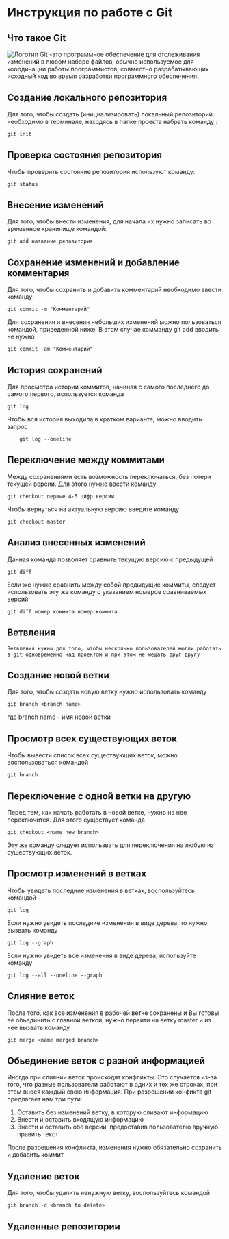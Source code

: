 # **Инструкция по работе с Git**

## Что такое Git ##

![Логотип](logo.png) Git -это программное обеспечение для отслеживания изменений в любом наборе файлов, обычно используемое для координации работы программистов, совместно разрабатывающих исходный код во время разработки программного обеспечения.

## Создание локального репозитория ##

Для того, чтобы создать (инициализировать) локальный репозиторий необходимо в терминале, находясь в папке проекта набрать команду :

    git init


## Проверка состояния репозитория ##

Чтобы проверить состояние репозитория используют команду:

    git status
    

## Внесение изменений

Для того, чтобы внести изменения, для начала их нужно записать во временное хранилище командой:

    git add название репозитория


## Сохранение изменений и добавление комментария

Для того, чтобы сохранить и добавить комментарий необходимо ввести команду:

    git commit -m "Комментарий"



Для сохранения и внесения небольших изменений можно пользоваться командой, приведенной ниже. В этом случае комманду git add вводить не нужно

    git commit -am "Комментарий"

## История сохранений

Для просмотра истории коммитов, начиная с самого последнего до самого первого, используется команда 

    git log


Чтобы вся история выходила в кратком варианте, можно вводить запрос 

        git log --oneline


## Переключение между коммитами

Между сохранениями есть возможность переключаться, без потери текущей версии. Для этого нужно ввести команду

    git checkout первые 4-5 цифр версии


Чтобы вернуться на актуальную версию введите команду

    git checkout master

## Анализ внесенных изменений

Данная команда позволяет сравнить текущую версию с предыдущей

    git diff

Если же нужно сравнить между собой предыдущие коммиты, следует использовать эту же команду с указанием номеров сравниваемых версий

    git diff номер коммита номер коммита


## Ветвления

    Ветвления нужны для того, чтобы несколько пользователей могли работать в git одновременно над проектом и при этом не мешать друг другу

## Создание новой ветки

Для того, чтобы создать новую ветку нужно использовать команду

    git branch <branch name>

где branch name - имя новой ветки

## Просмотр всех существующих веток

Чтобы вывести список всех существующих веток, можно воспользоваться командой 

    git branch

## Переключение с одной ветки на другую

Перед тем, как начать работать в новой ветке, нужно на нее переключится. Для этого существует команда

    git checkout <name new branch>

Эту же команду следует использвать для переключения на любую из существующих веток.

## Просмотр изменений в ветках

Чтобы увидеть последние изменения в ветках, воспользуйтесь командой 

    git log

Если нужно увидеть последние изменения в виде дерева, то нужно вызвать команду

    git log --graph

Если  нужно увидеть все изменения в виде дерева, используйте команду

    git log --all --oneline --graph

## Слияние веток

После того, как все изменения в рабочей ветке сохранены и Вы готовы ее обьединить с главной веткой, нужно перейти на ветку master и из нее вызвать команду

    git merge <name merged branch>

## Обьединение веток с разной информацией

Иногда при слиянии веток происходят конфликты. Это случается из-за того, что разные пользователи работают в одних и тех же строках, при этом внося каждый свою информация. При разрешении конфикта git предлагает нам три пути:
1. Оставить без изменений ветку, в которую сливают информацию
2. Внести и оставить входящую информацию
3. Внести и оставить обе версии, предоставив пользователю вручную править текст

После разрешения конфликта, изменения нужно обязательно сохранить и добавить коммит

## Удаление веток

Для того, чтобы удалить ненужную ветку, воспользуйтесь командой 

    git branch -d <branch to delete>

## Удаленные репозитории





    